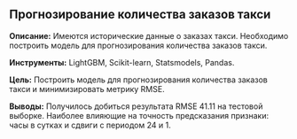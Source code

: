 ## Прогнозирование количества заказов такси

**Описание:**
Имеются исторические данные о заказах такси. Необходимо построить модель для прогнозирования количества заказов такси.

**Инструменты:**
LightGBM, Scikit-learn, Statsmodels, Pandas.   

**Цель:**
Построить модель для прогнозирования количества заказов такси и минимизировать метрику RMSE.

**Выводы:**
Получилось добиться результата RMSE 41.11 на тестовой выборке. Наиболее влияющие на точность предсказания признаки: часы в сутках и сдвиги с периодом 24 и 1.
